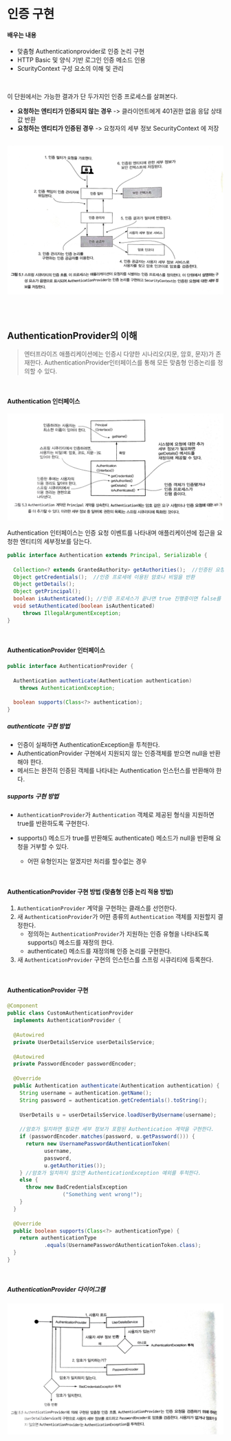 # 인증 구현

#### 배우는 내용

- 맞춤형 Authenticationprovider로 인증 논리 구현
- HTTP Basic 및 양식 기반 로그인 인증 메소드 인용
- ScurityContext 구성 요소의 이해 및 관리

<br/>

이 단원에서는 가능한 결과가 단 두가지인 인증 프로세스를 살펴본다.

- **요청하는 엔티티가 인증되지 않는 경우** -> 클라이언트에게 401권한 없음 응답 상태값 반환
- **요청하는 엔티티가 인증된 경우** -> 요청자의 세부 정보 SecurityContext 에 저장

<br/>![051](assets/051.jpg)

<br/>

<br/>

## AuthenticationProvider의 이해 

> 엔터프라이즈 애플리케이션에는 인증시 다양한 시나리오(지문, 암호, 문자)가 존재한다. AuthenticationProvider인터페이스를 통해 모든 맞춤형 인증논리를 정의할 수 있다.

<br/>

#### Authentication 인터페이스

![052](assets/052.jpg)

Authentication 인터페이스는 인증 요청 이벤트를 나타내며 애플리케이션에 접근을 요청한 엔티티의 세부정보를 담는다.

```java
public interface Authentication extends Principal, Serializable {

  Collection<? extends GrantedAuthority> getAuthorities();  //인증된 요청에 허가된 권한의 컬렉션 반환
  Object getCredentials();  //인증 프로세에 이용된 암호나 비밀을 반환
  Object getDetails();
  Object getPrincipal();
  boolean isAuthenticated(); //인증 프로세스가 끝나면 true 진행중이면 false를 반환
  void setAuthenticated(boolean isAuthenticated) 
     throws IllegalArgumentException;
}
```

<br/>

#### AuthenticationProvider 인터페이스

```java
public interface AuthenticationProvider {

  Authentication authenticate(Authentication authentication) 
    throws AuthenticationException;

  boolean supports(Class<?> authentication);
}
```

##### authenticate 구현 방법

- 인증이 실패하면 AuthenticationException을 투척한다.
- AuthenticationProvider 구현에서 지원되지 않는 인증객체를 받으면 null을 반환해야 한다.
- 메서드는 완전히 인증된 객체를 나타내는 Authentication 인스턴스를 반환해야 한다. 

##### supports 구현 방법

- `AuthenticationProvider`가  `Authentication` 객체로 제공된 형식을 지원하면 true를 반환하도록 구현한다.

- supports() 메소드가 true를 반환해도 authenticate() 메소드가 null을 반환해 요청을 거부할 수 있다.
  - 어떤 유형인지는 알겠지만 처리를 할수없는 경우

<br/>

#### AuthenticationProvider 구현 방법 (맞춤형 인증 논리 적용 방법)

1. `AuthenticationProvider` 계약을 구현하는 클래스를 선언한다.
2. 새 `AuthenticationProvider`가 어떤 종류의 `Authentication` 객체를 지원할지 결정한다.
   - 정의하는 `AuthenticationProvider`가 지원하는 인증 유형을 나타내도록 supports() 메소드를 재정의 한다.
   - authenticate() 메소드를 재정의해 인증 논리를 구현한다.
1. 새 `AuthenticationProvider` 구현의 인스턴스를 스프링 시큐리티에 등록한다.

<br/>

#### AuthenticationProvider 구현

```java
@Component
public class CustomAuthenticationProvider 
  implements AuthenticationProvider {

  @Autowired
  private UserDetailsService userDetailsService;

  @Autowired
  private PasswordEncoder passwordEncoder;

  @Override
  public Authentication authenticate(Authentication authentication) {
    String username = authentication.getName();
    String password = authentication.getCredentials().toString();

    UserDetails u = userDetailsService.loadUserByUsername(username);

    //암호가 일치하면 필요한 세부 정보가 포함된 Authentication 계약을 구현한다.
    if (passwordEncoder.matches(password, u.getPassword())) {
      return new UsernamePasswordAuthenticationToken(
            username, 
            password, 
            u.getAuthorities());
    } //암호가 일치하지 않으면 AuthenticationException 예외를 투척한다.
    else {
      throw new BadCredentialsException
                  ("Something went wrong!");
    }
  }

  @Override
  public boolean supports(Class<?> authenticationType) {
    return authenticationType
            .equals(UsernamePasswordAuthenticationToken.class);
  }
}
```

<br/>

##### AuthenticationProvider 다이어그램

![053](assets/053-5717259.jpg)

<br/>

<br/>

